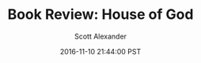 ---
layout: podcast
title: "Book Review: House of God"
author: Scott Alexander
description: https://slatestarcodex.com/2016/11/10/book-review-house-of-god/
date: 2016-11-10 21:44:00 PST
length: 7000045
duration: 1750
guid: book-review-house-of-god
---